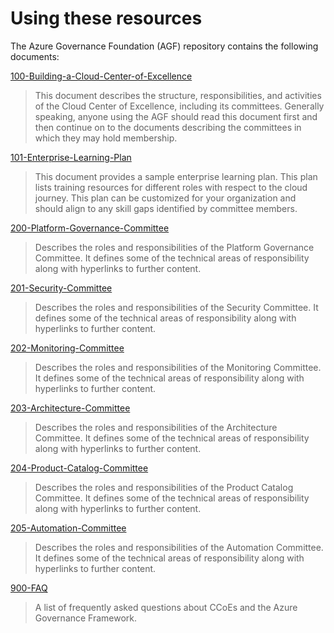 Using these resources
=====================

The Azure Governance Foundation (AGF) repository contains the following
documents:

[100-Building-a-Cloud-Center-of-Excellence](https://github.com/gosson/azure-governance-foundations/blob/master/AGF/100-Cloud-Center-of-Excellence.md)

>   This document describes the structure, responsibilities, and activities of
>   the Cloud Center of Excellence, including its committees. Generally
>   speaking, anyone using the AGF should read this document first and then
>   continue on to the documents describing the committees in which they may
>   hold membership.

[101-Enterprise-Learning-Plan](https://github.com/gosson/azure-governance-foundations/blob/master/AGF/101-Enterprise-Learning-Plan.md)

>   This document provides a sample enterprise learning plan. This plan lists
>   training resources for different roles with respect to the cloud journey.
>   This plan can be customized for your organization and should align to any
>   skill gaps identified by committee members.

[200-Platform-Governance-Committee](https://github.com/gosson/azure-governance-foundations/blob/master/AGF/200-Platform-Governance-Committee.md)

>   Describes the roles and responsibilities of the Platform Governance
>   Committee. It defines some of the technical areas of responsibility along
>   with hyperlinks to further content.

[201-Security-Committee](https://github.com/gosson/azure-governance-foundations/blob/master/AGF/201-Security-Committee.md)

>   Describes the roles and responsibilities of the Security Committee. It
>   defines some of the technical areas of responsibility along with hyperlinks
>   to further content.

[202-Monitoring-Committee](https://github.com/gosson/azure-governance-foundations/blob/master/AGF/202-Monitoring-Committee.md)

>   Describes the roles and responsibilities of the Monitoring Committee. It
>   defines some of the technical areas of responsibility along with hyperlinks
>   to further content.

[203-Architecture-Committee](https://github.com/gosson/azure-governance-foundations/blob/master/AGF/203-Architecture-Committee.md)

>   Describes the roles and responsibilities of the Architecture Committee. It
>   defines some of the technical areas of responsibility along with hyperlinks
>   to further content.

[204-Product-Catalog-Committee](https://github.com/gosson/azure-governance-foundations/blob/master/AGF/204-Product-Catalog-Committee.md)

>   Describes the roles and responsibilities of the Product Catalog Committee.
>   It defines some of the technical areas of responsibility along with
>   hyperlinks to further content.

[205-Automation-Committee](https://github.com/gosson/azure-governance-foundations/blob/master/AGF/205-Automation-Committee.md)

>   Describes the roles and responsibilities of the Automation Committee. It
>   defines some of the technical areas of responsibility along with hyperlinks
>   to further content.

[900-FAQ](https://github.com/gosson/azure-governance-foundations/blob/master/AGF/900-FAQ.md)

>   A list of frequently asked questions about CCoEs and the Azure Governance
>   Framework.
